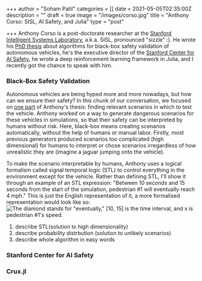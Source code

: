 +++
author = "Soham Patil"
categories = []
date = 2021-05-05T02:35:00Z
description = ""
draft = true
image = "/images/corso.jpg"
title = "Anthony Corso: SISL, AI Safety, and Julia"
type = "post"

+++
Anthony Corso is a post-doctorate researcher at the [Stanford Intelligent Systems Laboratory](http://sisl.stanford.edu/ "SISL"), a.k.a. SISL, pronounced "sizzle" :). He wrote his [PhD thesis](http://anthonylcorso.com/wp-content/uploads/2021/02/thesis.pdf "ALGORITHMS FOR BLACK-BOX SAFETY VALIDATION") about algorithms for black-box safety validation of autonomous vehicles, he's the executive director of the [Stanford Center for AI Safety](http://aisafety.stanford.edu/ "Stanford Center for AI Safety"), he wrote a deep reinforcement learning framework in Julia, and I recently got the chance to speak with him.

### Black-Box Safety Validation

Autonomous vehicles are being hyped more and more nowadays, but how can we ensure their safety? In this chunk of our conversation, we focused on [one part](https://arxiv.org/pdf/2004.06805.pdf "Interpretable Safety Validation for Autonomous Vehicles") of Anthony's thesis: finding relevant scenarios in which to test the vehicle. Anthony worked on a way to generate dangerous scenarios for these vehicles in simulations, so that their safety can be interpreted by humans without risk. Here, black-box means creating scenarios automatically, without the help of humans or manual labor. Firstly, most previous generators produced scenarios too complicated (high dimensional) for humans to interpret or chose scenarios irregardless of how unrealistic they are (imagine a jaguar jumping onto the vehicle). 

To make the scenario interpretable by humans, Anthony uses a logical formalism called signal temporal logic (STL) to control everything in the environment except for the vehicle. Rather than defining STL, I'll show it through an example of an STL expression: "Between 10 seconds and 15 seconds from the start of the simulation, pedestrian #1 will eventually reach 4 mph." This is just the English representation of it, a more formalised representation would look like so:  
![](/images/stl_example.png (The diamond stands for "eventually," [10, 15] is the time interval, and x is pedestrian #1's speed.))

1. describe STL(solution to high dimensionality)
2. describe probability distrbution (solution to unlikely scenarios)
3. describe whole algorithm in easy words

### Stanford Center for AI Safety

### Crux.jl
